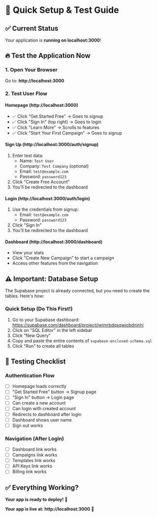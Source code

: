 # 🚀 Quick Setup & Test Guide

## ✅ Current Status
Your application is **running on localhost:3000**!

## 🔥 Test the Application Now

### 1. Open Your Browser
Go to: **http://localhost:3000**

### 2. Test User Flow

#### **Homepage** (http://localhost:3000)
- ✅ Click "Get Started Free" → Goes to signup
- ✅ Click "Sign In" (top right) → Goes to login
- ✅ Click "Learn More" → Scrolls to features
- ✅ Click "Start Your First Campaign" → Goes to signup

#### **Sign Up** (http://localhost:3000/auth/signup)
1. Enter test data:
   - Name: `Test User`
   - Company: `Test Company` (optional)
   - Email: `test@example.com`
   - Password: `password123`
2. Click "Create Free Account"
3. You'll be redirected to the dashboard

#### **Login** (http://localhost:3000/auth/login)
1. Use the credentials from signup:
   - Email: `test@example.com`
   - Password: `password123`
2. Click "Sign In"
3. You'll be redirected to the dashboard

#### **Dashboard** (http://localhost:3000/dashboard)
- View your stats
- Click "Create New Campaign" to start a campaign
- Access other features from the navigation

## ⚠️ Important: Database Setup

The Supabase project is already connected, but you need to create the tables. Here's how:

### Quick Setup (Do This First!)

1. Go to your Supabase dashboard: https://supabase.com/dashboard/project/jwimrbdqsqwjobdninhi
2. Click on "SQL Editor" in the left sidebar
3. Click "New Query"
4. Copy and paste the entire contents of `supabase-enclosed-schema.sql`
5. Click "Run" to create all tables

## 🎯 Testing Checklist

### Authentication Flow
- [ ] Homepage loads correctly
- [ ] "Get Started Free" button → Signup page
- [ ] "Sign In" button → Login page
- [ ] Can create a new account
- [ ] Can login with created account
- [ ] Redirects to dashboard after login
- [ ] Dashboard shows user name
- [ ] Sign out works

### Navigation (After Login)
- [ ] Dashboard link works
- [ ] Campaigns link works
- [ ] Templates link works
- [ ] API Keys link works
- [ ] Billing link works

## ✅ Everything Working?

**Your app is ready to deploy!** 🎉

**Your app is live at: http://localhost:3000** 🎉